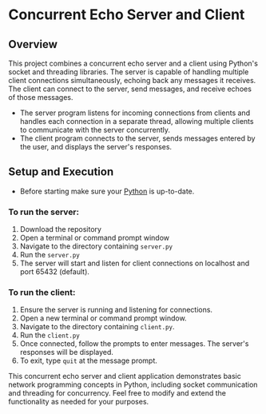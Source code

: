 # Concurrent Echo Server and Client

## Overview
This project combines a concurrent echo server and a client using Python's socket and threading libraries. The server is capable of  handling multiple client connections simultaneously, echoing back any messages it receives. The client can connect to the server, send messages, and receive echoes of those messages.

+ The server program listens for incoming connections from clients and handles each connection in a separate thread, allowing multiple clients to communicate with the server concurrently.
+ The client program connects to the server, sends messages entered by the user, and displays the server's responses.

## Setup and Execution
+ Before starting make sure your [Python](https://www.python.org/) is up-to-date.

### To run the server:
1. Download the repository
2. Open a terminal or command prompt window
3. Navigate to the directory containing `server.py`
4. Run the `server.py`
6. The server will start and listen for client connections on localhost and port 65432 (default).


### To run the client:
1. Ensure the server is running and listening for connections.
2. Open a new terminal or command prompt window.
3. Navigate to the directory containing `client.py`.
4. Run the `client.py`
5. Once connected, follow the prompts to enter messages. The server's responses will be displayed.
6. To exit, type `quit` at the message prompt.

This concurrent echo server and client application demonstrates basic network programming concepts in Python, including socket communication and threading for concurrency. Feel free to modify and extend the functionality as needed for your purposes.